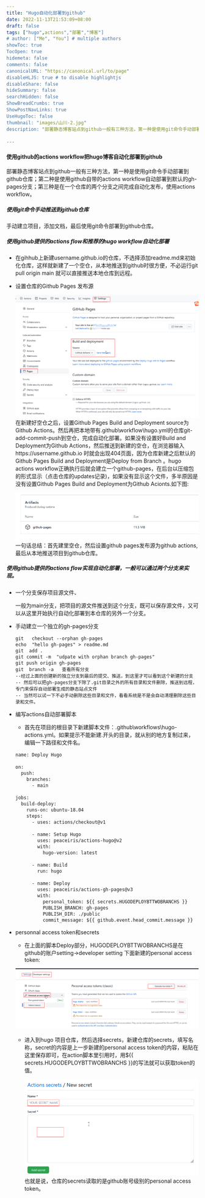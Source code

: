 ```yaml
---
title: "Hugo自动化部署到github"
date: 2022-11-13T21:53:09+08:00
draft: false
tags: ["hugo",actions","部署","博客"]
# author: ["Me", "You"] # multiple authors
showToc: true
TocOpen: true
hidemeta: false
comments: false
canonicalURL: "https://canonical.url/to/page"
disableHLJS: true # to disable highlightjs
disableShare: false
hideSummary: false
searchHidden: false
ShowBreadCrumbs: true
ShowPostNavLinks: true
UseHugoToc: false 
thumbnail: "images/山川-2.jpg"
description: "部署静态博客站点到github一般有三种方法，第一种是使用git命令手动部署到github仓库；第二种是使用github自带的actions workflow自动部署到默认的gh-pages分支；第三种是在一个仓库的两个分支之间完成自动化发布，同时是使用actions workflow"

---
```


####  使用github的actions workflow把hugo博客自动化部署到github

部署静态博客站点到github一般有三种方法，第一种是使用git命令手动部署到github仓库；第二种是使用github自带的actions workflow自动部署到默认的gh-pages分支；第三种是在一个仓库的两个分支之间完成自动化发布，使用actions workflow。

##### 使用git命令手动推送到github仓库

手动建立项目，添加文档，最后使用git命令部署到github仓库。

##### 使用github提供的actions  flow和推荐的hugo workflow自动化部署

* 在gihhub上新建username.github.io的仓库，不选择添加readme.md来初始化仓库，这样就新建了一个空仓，从本地推送到github时很方便，不必运行git pull  origin main 就可以直接推送本地仓库到远程。

* 设置仓库的Github Pages 发布源

  ![](images/gihub-pages-deployment-source.png)
  在新建好空仓之后，设置Github Pages Build and Deployment source为Github Actions。然后再把本地带有\.github\workflow\hugo.yml的仓库git-add-commit-push到空仓，完成自动化部署。如果没有设置好Build and Deployment为Github Actions，然后推送到新建的空仓，在浏览器输入https://username.github.io 时就会出现404页面，因为仓库新建之后默认的Github Pages Build and Deployment是Deploy from Branch 。hugo actions workflow正确执行后就会建立一个github-pages，在后台以压缩包的形式显示（点击仓库的updates记录)，如果没有显示这个文件，多半原因是没有设置Github Pages Build and Deployment为Github Acionts.如下图:
  
  ![](images/Artifacts-github-pages.png)
  一句话总结：首先建里空仓，然后设置github pages发布源为github actions,最后从本地推送项目到github仓库。

##### 使用github提供的actions  flow实现自动化部署，一般可以通过两个分支来实现。

* 一个分支保存项目源文件、

  一般为main分支，把项目的源文件推送到这个分支，既可以保存源文件，又可以从这里开始执行自动化部署到本仓库的另外一个分支。
  
* 手动建立一个独立的gh-pages分支
  
  ~~~
  git   checkout --orphan gh-pages
  echo  "hello gh-pages" > readme.md
  git  add .
  git commit -m  "udpate with orphan branch gh-pages"
  git push origin gh-pages
  git  branch -a   查看所有分支 
  --经过上面的创建新的独立分支到最后的提交、推送，到这里才可以看到这个新建的分支
  -- 然后可以把gh-pages分支下除了.git目录之外的所有目录和文件删除，推送到远程，专门来保存自动部署生成的静态站点文件
  -- 当然可以试一下不必手动删除这些目录和文件，看看系统是不是会自动清理删除这些目录和文件。
  
  ~~~
  
* 编写actions自动部署脚本

  * 首先在项目的根目录下新建脚本文件：.github\workflows\hugo-actions.yml。如果提示不能新建.开头的目录，就从别的地方复制过来，编辑一下路径和文件名。

  ```
  name: Deploy Hugo  
  
  on:
    push:
      branches:
        - main   
  
  jobs:
    build-deploy:
      runs-on: ubuntu-18.04
      steps:
        - uses: actions/checkout@v1
  
        - name: Setup Hugo
          uses: peaceiris/actions-hugo@v2
          with:
            hugo-version: latest
  
        - name: Build 
          run: hugo
  
        - name: Deploy
          uses: peaceiris/actions-gh-pages@v3
          with:
            personal_token: ${{ secrets.HUGODEPLOYBTTWOBRANCHS }} 
            PUBLISH_BRANCH: gh-pages  
            PUBLISH_DIR: ./public  
            commit_message: ${{ github.event.head_commit.message }}
  ```

* personnal access token和secrets
   * 在上面的脚本Deploy部分，HUGODEPLOYBTTWOBRANCHS是在github的账户setting->developer setting 下面新建的personal access token:

  ![](images/github-token.png)

  * 进入到hugo 项目仓库，然后选择secrets，新建仓库的secrets，填写名称，secret的内容是上一步新建的personal access token的内容，粘贴在这里保存即可，在action脚本里引用时，用${{ secrets.HUGODEPLOYBTTWOBRANCHS }}的写法就可以获取token的值。
  
    ![](images/repository-secret-new.png)
   也就是说，仓库的secrets读取的是github账号级别的personal access token。
